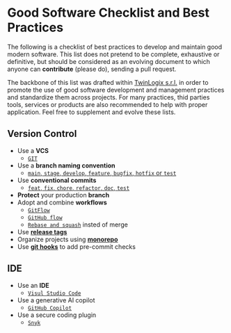 # Good Software Checklist and Best Practices
The following is a checklist of best practices to develop and maintain good modern software. This list does not pretend to be complete, exhaustive or definitive, but should be considered as an evolving document to which anyone can **contribute** (please do), sending a pull request.

The backbone of this list was drafted within [TwinLogix s.r.l.](https://www.twinlogix.com/) in order to promote the use of good software development and management practices and standardize them across projects. For many practices, thid parties tools, services or products are also recommended to help with proper application. Feel free to supplement and evolve these lists.

## Version Control

- Use a **VCS**
  - [`GIT`](https://git-scm.com/)
- Use a **branch naming convention**
  - [`main`, `stage`, `develop`, `feature`, `bugfix`, `hotfix` or `test`](https://dev.to/varbsan/a-simplified-convention-for-naming-branches-and-commits-in-git-il4)
- Use **conventional commits**
  - [`feat`, `fix`, `chore`, `refactor`, `doc`, `test`](https://www.conventionalcommits.org/)
- **Protect** your production **branch**
- Adopt and combine **workflows**
  - [`GitFlow`](https://dev.to/the_previ/a-practical-introduction-to-git-flow-5420)
  - [`GitHub flow`](https://docs.github.com/en/get-started/quickstart/github-flow)
  - [`Rebase and squash`](https://matt-rickard.com/squash-merge-or-rebase) insted of merge
- Use **[release tags](https://git-scm.com/book/en/v2/Git-Basics-Tagging)**
- Organize projects using **[monorepo](https://monorepo.tools/)**
- Use **[git hooks](https://git-scm.com/docs/githooks)** to add pre-commit checks

## IDE

- Use an **IDE**
  - [`Visul Studio Code`](https://code.visualstudio.com/)
- Use a generative AI copilot
  - [`GitHub Copilot`](https://github.com/features/copilot)
- Use a secure coding plugin
  - [`Snyk`](https://snyk.io/platform/ide-plugins/)  

